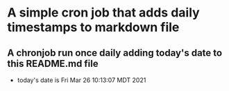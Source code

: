 A simple cron job that adds daily timestamps to markdown file
============================================================
## A chronjob run once daily adding today's date to this README.md file
* today's date is Fri Mar 26 10:13:07 MDT 2021
